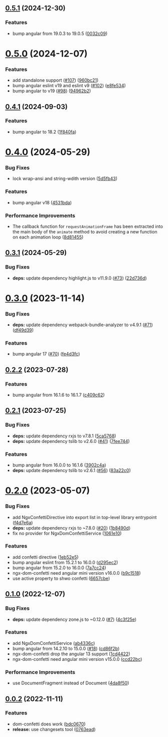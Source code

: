 ## [0.5.1](https://github.com/damingerdai/ngx-dom-confetti/compare/v0.5.0...v0.5.1) (2024-12-30)


### Features

* bump angular from 19.0.3 to 19.0.5 ([0032c09](https://github.com/damingerdai/ngx-dom-confetti/commit/0032c09a98ee84c7333e5f887148ad3cc3306765))



# [0.5.0](https://github.com/damingerdai/ngx-dom-confetti/compare/v0.4.1...v0.5.0) (2024-12-07)

### Features

- add standalone support ([#107](https://github.com/damingerdai/ngx-dom-confetti/issues/107)) ([960bc21](https://github.com/damingerdai/ngx-dom-confetti/commit/960bc21ff362c8484108732554161c854f685357))
- bump angular eslint v19 and eslint v9 ([#102](https://github.com/damingerdai/ngx-dom-confetti/issues/102)) ([e8fe534](https://github.com/damingerdai/ngx-dom-confetti/commit/e8fe5341335a771d8eee631892e039c45149dff1))
- bump angular to v19 ([#98](https://github.com/damingerdai/ngx-dom-confetti/issues/98)) ([94962b2](https://github.com/damingerdai/ngx-dom-confetti/commit/94962b2fdc2fb7a481ede27b2f82ee1cf22f6d26))

## [0.4.1](https://github.com/damingerdai/ngx-dom-confetti/compare/v0.4.0...v0.4.1) (2024-09-03)

### Features

- bump angular to 18.2 ([1f840fa](https://github.com/damingerdai/ngx-dom-confetti/commit/1f840fa3fa60a993d98c6a2e8bde6ffd03971832))

# [0.4.0](https://github.com/damingerdai/ngx-dom-confetti/compare/v0.3.1...v0.4.0) (2024-05-29)

### Bug Fixes

- lock wrap-ansi and string-wdith version ([5d5fb43](https://github.com/damingerdai/ngx-dom-confetti/commit/5d5fb43caeb894c8c7f4997520995e93cce1b347))

### Features

- bump angular v18 ([4531bda](https://github.com/damingerdai/ngx-dom-confetti/commit/4531bda0e392ca3fb519bdcefa15326ec3d1d9d6))

### Performance Improvements

- The callback function for `requestAnimationFrame` has been extracted into the main body of the `animate` method to avoid creating a new function on each animation loop ([8d81455](https://github.com/damingerdai/ngx-dom-confetti/commit/8d81455c985ff9d350563f0d06d3693ac3b4ef7d))

## [0.3.1](https://github.com/damingerdai/ngx-dom-confetti/compare/v0.3.0...v0.3.1) (2024-05-29)

### Bug Fixes

- **deps:** update dependency highlight.js to v11.9.0 ([#73](https://github.com/damingerdai/ngx-dom-confetti/issues/73)) ([22d736d](https://github.com/damingerdai/ngx-dom-confetti/commit/22d736dd86b814dd226b5b64350cb56b2d185e61))

# [0.3.0](https://github.com/damingerdai/ngx-dom-confetti/compare/v0.2.2...v0.3.0) (2023-11-14)

### Bug Fixes

- **deps:** update dependency webpack-bundle-analyzer to v4.9.1 ([#71](https://github.com/damingerdai/ngx-dom-confetti/issues/71)) ([df49d39](https://github.com/damingerdai/ngx-dom-confetti/commit/df49d39d137849c748b5e94b7c02daa837af1852))

### Features

- bump angular 17 ([#70](https://github.com/damingerdai/ngx-dom-confetti/issues/70)) ([fe4d3fc](https://github.com/damingerdai/ngx-dom-confetti/commit/fe4d3fc0afce6c1310d43b2dfe56a5cd00d8cf6a))

## [0.2.2](https://github.com/damingerdai/ngx-dom-confetti/compare/v0.2.1...v0.2.2) (2023-07-28)

### Features

- bump angular from 16.1.6 to 16.1.7 ([c409c62](https://github.com/damingerdai/ngx-dom-confetti/commit/c409c62e877b17e5dbdb50aaa777b318104b238d))

## [0.2.1](https://github.com/damingerdai/ngx-dom-confetti/compare/v0.2.0...v0.2.1) (2023-07-25)

### Bug Fixes

- **deps:** update dependency rxjs to v7.8.1 ([5ca5768](https://github.com/damingerdai/ngx-dom-confetti/commit/5ca5768942e3bc3b4976c33d19b5b9d4000ab8e6))
- **deps:** update dependency tslib to v2.6.0 ([#41](https://github.com/damingerdai/ngx-dom-confetti/issues/41)) ([7fee744](https://github.com/damingerdai/ngx-dom-confetti/commit/7fee744af1fe74bf51512161641b23d41507d791))

### Features

- bump angular from 16.0.0 to 16.1.6 ([3902c4a](https://github.com/damingerdai/ngx-dom-confetti/commit/3902c4a1657855e86e409c4a51d7957ec735ab33))
- **deps:** update dependency tslib to v2.6.1 ([#56](https://github.com/damingerdai/ngx-dom-confetti/issues/56)) ([83a22c0](https://github.com/damingerdai/ngx-dom-confetti/commit/83a22c0b0e35d1bffb161b8c39703c14724893cf))

# [0.2.0](https://github.com/damingerdai/ngx-dom-confetti/compare/v0.1.0...v0.2.0) (2023-05-07)

### Bug Fixes

- add NgxConfettiDirective into export list in top-level library entrypoint ([f4d7e6a](https://github.com/damingerdai/ngx-dom-confetti/commit/f4d7e6a0c54b199bb3a41390219abb44465c29b4))
- **deps:** update dependency rxjs to ~7.8.0 ([#20](https://github.com/damingerdai/ngx-dom-confetti/issues/20)) ([1b8490d](https://github.com/damingerdai/ngx-dom-confetti/commit/1b8490d6c71ffeb1393e39f071a699184dfa771b))
- fix no provider for NgxDomConfettiService ([1061e10](https://github.com/damingerdai/ngx-dom-confetti/commit/1061e1095954759a366106b85d0751bd6c906e16))

### Features

- add confetti directive ([1eb52e5](https://github.com/damingerdai/ngx-dom-confetti/commit/1eb52e5a2257ec7acf039584b8eb1900df7273b4))
- bump angular eslint from 15.2.1 to 16.0.0 ([d295ec2](https://github.com/damingerdai/ngx-dom-confetti/commit/d295ec2557b51a707042aee88c8400e54b537437))
- bump angular from 15.2.0 to 16.0.0 ([7a7cc24](https://github.com/damingerdai/ngx-dom-confetti/commit/7a7cc2457916d6ee379b11487ae10fe6b28c4239))
- ngx-dom-confetti need angular mini version v16.0.0 ([b9c1518](https://github.com/damingerdai/ngx-dom-confetti/commit/b9c1518a58cc67170d5ec68884033f85fb71350f))
- use active property to shwo confetti ([6657cbe](https://github.com/damingerdai/ngx-dom-confetti/commit/6657cbe8066136ace4a89d84305cee8428b46e13))

## [0.1.0](https://github.com/damingerdai/ngx-dom-confetti/compare/v0.0.2...v0.1.0) (2022-12-07)

### Bug Fixes

- **deps:** update dependency zone.js to ~0.12.0 ([#7](https://github.com/damingerdai/ngx-dom-confetti/issues/7)) ([4c3f25e](https://github.com/damingerdai/ngx-dom-confetti/commit/4c3f25e89e1acd75174e9ac5aad32998bb5805f0))

### Features

- add NgxDomConfettiService ([ab4336c](https://github.com/damingerdai/ngx-dom-confetti/commit/ab4336cd00a8f91a4ffc19bc3288db782d9037a8))
- bump angular from 14.2.10 to 15.0.0 ([#18](https://github.com/damingerdai/ngx-dom-confetti/issues/18)) ([cd86f2b](https://github.com/damingerdai/ngx-dom-confetti/commit/cd86f2b8ed560c852f5107ecef0be7489f3fd91f))
- ngx-dom-confetti drop the angular 13 support ([1cd4422](https://github.com/damingerdai/ngx-dom-confetti/commit/1cd4422def7cb88817f505632529d9fc9f433c91))
- ngx-dom-confetti need angular mini version v15.0.0 ([ccd22bc](https://github.com/damingerdai/ngx-dom-confetti/commit/ccd22bceeb5fa4b76cb18087b0c73a8b495daf9f))

### Performance Improvements

- use DocumentFragment instead of Document ([4da8f50](https://github.com/damingerdai/ngx-dom-confetti/commit/4da8f501d1fafbc67e30142791b329cb762b43d5))

## [0.0.2](https://github.com/damingerdai/ngx-dom-confetti/compare/bdc0670bdbf3867b5d7961a0e93bcbeaa08840ba...v0.0.2) (2022-11-11)

### Features

- dom-confetti does work ([bdc0670](https://github.com/damingerdai/ngx-dom-confetti/commit/bdc0670bdbf3867b5d7961a0e93bcbeaa08840ba))
- **release:** use changesets tool ([0763ead](https://github.com/damingerdai/ngx-dom-confetti/commit/0763eadd423bd9124e9249a5b3b241651809b8f6))
